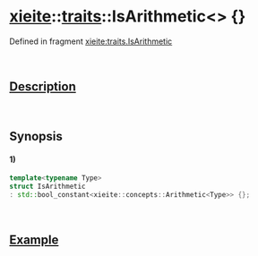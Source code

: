 # [xieite](../../xieite.md)\:\:[traits](../../traits.md)\:\:IsArithmetic\<\> \{\}
Defined in fragment [xieite:traits.IsArithmetic](../../../src/traits/is_arithmetic.cpp)

&nbsp;

## [Description](../concepts/arithmetic.md#Description)

&nbsp;

## Synopsis
#### 1)
```cpp
template<typename Type>
struct IsArithmetic
: std::bool_constant<xieite::concepts::Arithmetic<Type>> {};
```

&nbsp;

## [Example](../concepts/arithmetic.md#Example)
